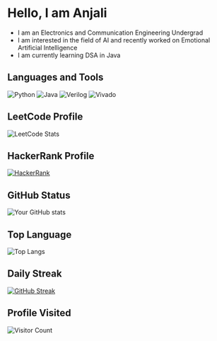 # Hello, I am Anjali
- I am an Electronics and Communication Engineering Undergrad
- I am interested in the field of AI and recently worked on Emotional Artificial Intelligence
- I am currently learning DSA in Java

## Languages and Tools
![Python](https://img.shields.io/badge/Python-blue?logo=python)
![Java](https://img.shields.io/badge/Java-orange?logo=java)
![Verilog](https://img.shields.io/badge/Verilog-green)
![Vivado](https://img.shields.io/badge/Vivado-yellow)

## LeetCode Profile
![LeetCode Stats](https://leetcard.jacoblin.cool/YourLeetCodeUsername)

## HackerRank Profile

[![HackerRank](https://img.shields.io/badge/HackerRank-Profile-green?logo=HackerRank)](https://www.hackerrank.com/anjalimbagaria)

## GitHub Status

![Your GitHub stats](https://github-readme-stats.vercel.app/api?username=AnjaliBagaria&show_icons=true&theme=radical)

## Top Language

![Top Langs](https://github-readme-stats.vercel.app/api/top-langs/?username=AnjaliBagaria&layout=compact)

## Daily Streak
[![GitHub Streak](https://streak-stats.demolab.com/?user=AnjaliBagaria&theme=radical)](https://git.io/streak-stats)

## Profile Visited
![Visitor Count](https://komarev.com/ghpvc/?username=AnjaliBagaria&color=blue)












